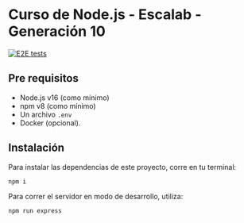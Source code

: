 # Curso de Node.js - Escalab - Generación 10

[![E2E tests](https://github.com/Escalab-Academy/curso_node_gen_10/actions/workflows/e2e-test.yml/badge.svg)](https://github.com/Escalab-Academy/curso_node_gen_10/actions/workflows/e2e-test.yml)

## Pre requisitos

- Node.js v16 (como mínimo)
- npm v8 (como mínimo)
- Un archivo `.env`
- Docker (opcional).

## Instalación

Para instalar las dependencias de este proyecto, corre en tu terminal:

```bash
npm i
```

Para correr el servidor en modo de desarrollo, utiliza:
```bash
npm run express
```
